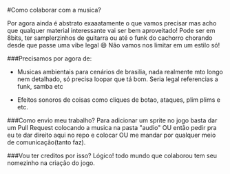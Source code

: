 #Como colaborar com a musica?

Por agora ainda é abstrato exaaatamente o que vamos precisar mas acho que qualquer material interessante vai ser bem aproveitado!
Pode ser em 8bits, ter samplerzinhos de guitarra ou até o funk do cachorro chorando desde que passe uma vibe legal :smile:
Não vamos nos limitar em um estilo só!

###Precisamos por agora de:

* Musicas ambientais para cenários de brasilia, nada realmente mto longo nem detalhado, só precisa loopar que tá bom. Seria legal referencias a funk, samba etc

* Efeitos sonoros de coisas como cliques de botao, ataques, plim plims e etc.

###Como envio meu trabalho?
Para adicionar um sprite no jogo basta dar um Pull Request colocando a musica na pasta "audio"
OU então pedir pra eu te dar direito aqui no repo e colocar
OU me mandar por qualquer meio de comunicação(tanto faz).

###Vou ter creditos por isso?
Lógico! todo mundo que colaborou tem seu nomezinho na criação do jogo.
